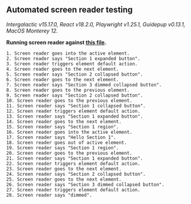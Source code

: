 ## Automated screen reader testing

_Intergalactic v15.17.0, React v18.2.0, Playwright v1.25.1,
Guidepup v0.13.1, MacOS Monterey 12._

**Running screen reader against [this file](https://github.com/semrush/intergalactic/blob/master/website/docs/components/accordion/examples/base.tsx).**

```
1. Screen reader goes into the active element.
2. Screen reader says "Section 1 expanded button".
3. Screen reader triggers element default action.
4. Screen reader goes to the next element.
5. Screen reader says "Section 2 collapsed button".
6. Screen reader goes to the next element.
7. Screen reader says "Section 3 dimmed collapsed button".
8. Screen reader goes to the previous element.
9. Screen reader says "Section 2 collapsed button".
10. Screen reader goes to the previous element.
11. Screen reader says "Section 1 collapsed button".
12. Screen reader triggers element default action.
13. Screen reader says "Section 1 expanded button".
14. Screen reader goes to the next element.
15. Screen reader says "Section 1 region".
16. Screen reader goes into the active element.
17. Screen reader says "Hello Section 1".
18. Screen reader goes out of active element.
19. Screen reader says "Section 1 region".
20. Screen reader goes to the previous element.
21. Screen reader says "Section 1 expanded button".
22. Screen reader triggers element default action.
23. Screen reader goes to the next element.
24. Screen reader says "Section 2 collapsed button".
25. Screen reader goes to the next element.
26. Screen reader says "Section 3 dimmed collapsed button".
27. Screen reader triggers element default action.
28. Screen reader says "dimmed".
```
